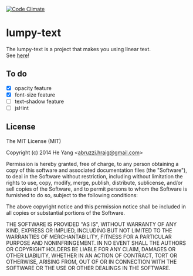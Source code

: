 [![Code Climate](https://codeclimate.com/github/abruzzihraig/lumpy-text/badges/gpa.svg)](https://codeclimate.com/github/abruzzihraig/lumpy-text)  
# lumpy-text

The lumpy-text is a project that makes you using linear text.  
See [here](http://abruzzihraig.github.io/lumpy-text)!

## To do
- [x] opacity feature
- [x] font-size feature
- [ ] text-shadow feature
- [ ] jsHint

## License
The MIT License (MIT)

Copyright (c) 2014 He Yang <[abruzzi.hraig@gmail.com](mailto:abruzzi.hraig@gmail.com)>

Permission is hereby granted, free of charge, to any person obtaining a copy
of this software and associated documentation files (the "Software"), to deal
in the Software without restriction, including without limitation the rights
to use, copy, modify, merge, publish, distribute, sublicense, and/or sell
copies of the Software, and to permit persons to whom the Software is
furnished to do so, subject to the following conditions:

The above copyright notice and this permission notice shall be included in all
copies or substantial portions of the Software.

THE SOFTWARE IS PROVIDED "AS IS", WITHOUT WARRANTY OF ANY KIND, EXPRESS OR
IMPLIED, INCLUDING BUT NOT LIMITED TO THE WARRANTIES OF MERCHANTABILITY,
FITNESS FOR A PARTICULAR PURPOSE AND NONINFRINGEMENT. IN NO EVENT SHALL THE
AUTHORS OR COPYRIGHT HOLDERS BE LIABLE FOR ANY CLAIM, DAMAGES OR OTHER
LIABILITY, WHETHER IN AN ACTION OF CONTRACT, TORT OR OTHERWISE, ARISING FROM,
OUT OF OR IN CONNECTION WITH THE SOFTWARE OR THE USE OR OTHER DEALINGS IN THE
SOFTWARE.
